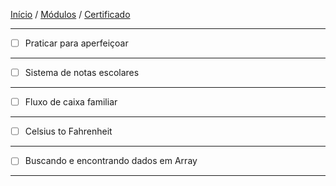 [Início](https://github.com/Thalyalm/rocketseat-trilha-fundamentar) /
[Módulos](https://github.com/Thalyalm/rocketseat-trilha-fundamentar/tree/main/modulos/readme.md) /
[Certificado](https://github.com/Thalyalm/rocketseat-trilha-fundamentar/tree/main/certificado)

---

- [ ] Praticar para aperfeiçoar

---

- [ ] Sistema de notas escolares

---

- [ ] Fluxo de caixa familiar

---

- [ ] Celsius to Fahrenheit

---

- [ ] Buscando e encontrando dados em Array

---